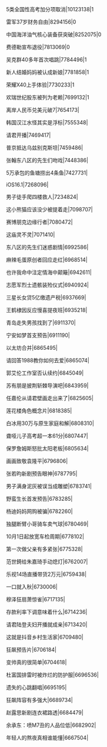 5类全国性高考加分项取消|10123138|1

雷军37岁财务自由|8294156|0

中国海洋油气核心装备获突破|8252075|0

费德勒宣布退役|7813069|0

吴克群40多年首次唱跳|7784496|1

新人结婚妈妈被认成新娘|7781858|1

荣耀X40上手体验|7730233|1

欢瑞世纪股东被列为老赖|7699132|1

离岸人民币兑美元破7|7654173|

韩国汉江水怪其实是浮标|7555348|

请君开播|7469417|

普京抵达乌兹别克斯坦|7459486|

张翰东八区的先生们吻戏|7448386|

5万承包的鱼塘捞出4条鱼|7427731|

iOS16.1|7268096|

男子徒手爬四楼救人|7234824|

这小熊猫应该没少被提着走|7098707|

赛博朋克边缘行者|7080472|

这庙灵不灵|7071410|

东八区的先生们迷惑剧情|6992586|

麻辣毛蛋原创者回应走红|6968514|

也许我命中注定情海中颠簸|6942611|

志愿军烈士遗骸装殓仪式|6940924|

三星长女贷5亿缴遗产税|6937669|

王鹤棣因反应慢喜提夜班|6935218|

青岛走失男孩找到了|6911370|

宁安如梦首支预告|6911190|

以太坊合并|6865495|

请回答1988教你如何去爱|6865074|

郭艾伦工作室否认续约|6845049|

苏有朋是披荆斩棘导演吧|6843959|

任嘉伦从请君壁画走出来了|6825605|

莲花楼角色概念片|6818385|

白冰用30万与原生家庭和解|6808310|

聋哑儿子高考超一本61分|6807447|

保罗詹姆斯怒批太阳老板|6805634|

画画致敬袁隆平|6796806|

张若昀新剧预告眼神|6787795|

男子满身泥灰被误当成雕塑|6783741|

野蛮生长首发预告|6783285|

杨迪妈妈网购被骗|6782260|

独腿断臂小哥骑车卖气球|6780469|

10月1日起放宽车检周期|6778102|

第一次做父亲有多紧张|6775328|

范世錡给朱嘉琦手动熄灯|6762007|

乐视14场直播带货2万元|6759438|

一口就入秋|6730006|

穆泽狂扇萧惊雀|6717135|

存款利率下调意味着什么|6714236|

请君陆登夫妇开播就成亲|6713420|

这就是抖音乡村生活家|6709480|

狂飙预告片|6706184|

变帅真的很简单|6704618|

杜富国排雷时被炸烂的防护服|6696536|

遗失的心跳翻唱|6695195|

狂飙阵容有多强大|6689734|

赵露思新剧连衣裙路透|6684479|

余承东：喷M7丑的人品位低|6682902|

年轻人的熬夜真相谁能懂|6667504|

